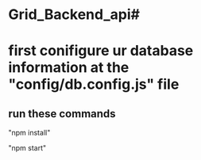 # Grid_Backend_api# 

# first conifigure ur database information at the "config/db.config.js" file

## run these commands 

"npm install" 

"npm start"
